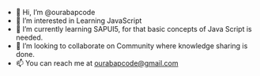 - 👋 Hi, I’m @ourabapcode
- 👀 I’m interested in Learning JavaScript
- 🌱 I’m currently learning SAPUI5, for that basic concepts of Java Script is needed.
- 💞️ I’m looking to collaborate on Community where knowledge sharing is done.
- 📫 You can reach me at ourabapcode@gmail.com

<!---
ourabapcode/ourabapcode is a ✨ special ✨ repository because its `README.md` (this file) appears on your GitHub profile.
You can click the Preview link to take a look at your changes.
--->
